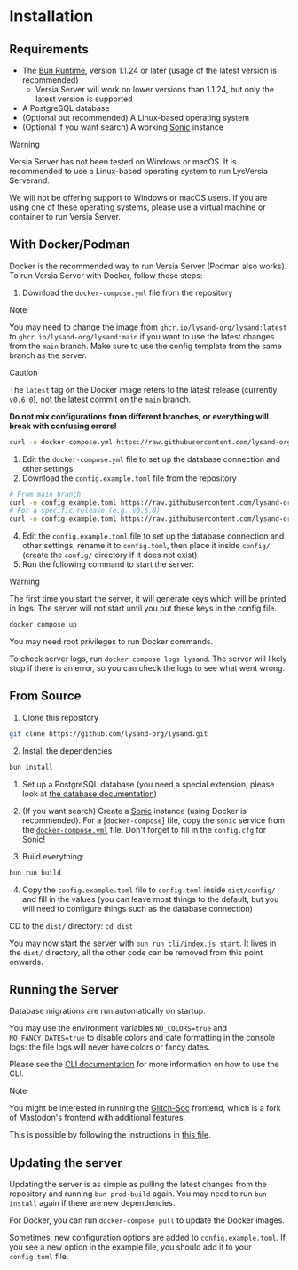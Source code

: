 # Installation

## Requirements

- The [Bun Runtime](https://bun.sh), version 1.1.24 or later (usage of the latest version is recommended)
  - Versia Server will work on lower versions than 1.1.24, but only the latest version is supported
- A PostgreSQL database
- (Optional but recommended) A Linux-based operating system
- (Optional if you want search) A working [Sonic](https://github.com/valeriansaliou/sonic) instance

> [!WARNING]
> Versia Server has not been tested on Windows or macOS. It is recommended to use a Linux-based operating system to run LysVersia Serverand.
> 
> We will not be offering support to Windows or macOS users. If you are using one of these operating systems, please use a virtual machine or container to run Versia Server.

## With Docker/Podman

Docker is the recommended way to run Versia Server (Podman also works). To run Versia Server with Docker, follow these steps:

1. Download the `docker-compose.yml` file from the repository

> [!NOTE]
> You may need to change the image from `ghcr.io/lysand-org/lysand:latest` to `ghcr.io/lysand-org/lysand:main` if you want to use the latest changes from the `main` branch. Make sure to use the config template from the same branch as the server.

> [!CAUTION]
> The `latest` tag on the Docker image refers to the latest release (currently `v0.6.0`), not the latest commit on the `main` branch.
>
> **Do not mix configurations from different branches, or everything will break with confusing errors!**

```bash
curl -o docker-compose.yml https://raw.githubusercontent.com/lysand-org/lysand/main/docker-compose.yml
```
1. Edit the `docker-compose.yml` file to set up the database connection and other settings
2. Download the `config.example.toml` file from the repository

```bash
# From main branch
curl -o config.example.toml https://raw.githubusercontent.com/lysand-org/lysand/main/config/config.example.toml
# For a specific release (e.g. v0.6.0)
curl -o config.example.toml https://raw.githubusercontent.com/lysand-org/lysand/v0.6.0/config/config.example.toml
```
4. Edit the `config.example.toml` file to set up the database connection and other settings, rename it to `config.toml`, then place it inside `config/` (create the `config/` directory if it does not exist)
5. Run the following command to start the server:

> [!WARNING]
> The first time you start the server, it will generate keys which will be printed in logs. The server will not start until you put these keys in the config file.

```bash
docker compose up
```

You may need root privileges to run Docker commands.

To check server logs, run `docker compose logs lysand`. The server will likely stop if there is an error, so you can check the logs to see what went wrong.

## From Source

1. Clone this repository

```bash
git clone https://github.com/lysand-org/lysand.git
```

2. Install the dependencies

```bash
bun install
```

1. Set up a PostgreSQL database (you need a special extension, please look at [the database documentation](database.md))

2. (If you want search)
Create a [Sonic](https://github.com/valeriansaliou/sonic) instance (using Docker is recommended). For a [`docker-compose`] file, copy the `sonic` service from the [`docker-compose.yml`](../docker-compose.yml) file. Don't forget to fill in the `config.cfg` for Sonic!

1. Build everything:

```bash
bun run build
```

4. Copy the `config.example.toml` file to `config.toml` inside `dist/config/` and fill in the values (you can leave most things to the default, but you will need to configure things such as the database connection)

CD to the `dist/` directory: `cd dist`

You may now start the server with `bun run cli/index.js start`. It lives in the `dist/` directory, all the other code can be removed from this point onwards.

## Running the Server

Database migrations are run automatically on startup.

You may use the environment variables `NO_COLORS=true` and `NO_FANCY_DATES=true` to disable colors and date formatting in the console logs: the file logs will never have colors or fancy dates.

Please see the [CLI documentation](cli.md) for more information on how to use the CLI.

> [!NOTE]
> You might be interested in running the [Glitch-Soc](glitch-soc.md) frontend, which is a fork of Mastodon's frontend with additional features.
>
> This is possible by following the instructions in [this file](glitch-soc.md).

## Updating the server

Updating the server is as simple as pulling the latest changes from the repository and running `bun prod-build` again. You may need to run `bun install` again if there are new dependencies.

For Docker, you can run `docker-compose pull` to update the Docker images.

Sometimes, new configuration options are added to `config.example.toml`. If you see a new option in the example file, you should add it to your `config.toml` file.